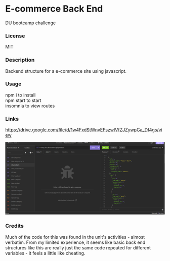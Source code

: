 # E-commerce Back End

DU bootcamp challenge

### License

MIT

### Description

Backend structure for a e-commerce site using javascript.

### Usage

npm i to install<br>
npm start to start<br>
insomnia to view routes

### Links

https://drive.google.com/file/d/1w4FxdStWnvEFszwIVfZJZywpGa_Df4gs/view

![screenshot of insomnia](./images/Screenshot_1.png)

### Credits

Much of the code for this was found in the unit's activities - almost verbatim. From my limited experience, it seems like basic back end structures like this are really just the same code repeated for different variables - it feels a little like cheating.
